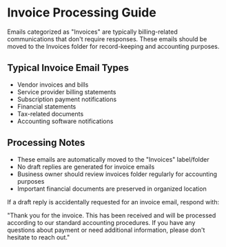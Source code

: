 # Invoice Processing Guide

Emails categorized as "Invoices" are typically billing-related communications that don't require responses. These emails should be moved to the Invoices folder for record-keeping and accounting purposes.

## Typical Invoice Email Types

- Vendor invoices and bills
- Service provider billing statements
- Subscription payment notifications
- Financial statements
- Tax-related documents
- Accounting software notifications

## Processing Notes

- These emails are automatically moved to the "Invoices" label/folder
- No draft replies are generated for invoice emails
- Business owner should review invoices folder regularly for accounting purposes
- Important financial documents are preserved in organized location

If a draft reply is accidentally requested for an invoice email, respond with:

"Thank you for the invoice. This has been received and will be processed according to our standard accounting procedures. If you have any questions about payment or need additional information, please don't hesitate to reach out." 